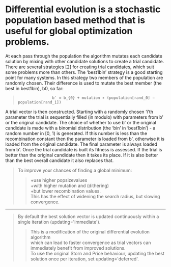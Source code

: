 # Differential evolution is a stochastic population based method that is useful for global optimization problems.  
At each pass through the population the algorithm mutates each candidate solution by mixing with other candidate
solutions to create a trial candidate. There are several strategies [2] for creating trial candidates, which suit some
problems more than others. The ‘best1bin’ strategy is a good starting point for many systems. In this strategy two
members of the population are randomly chosen. Their difference is used to mutate the best member (the best in
best1bin), b0, so far:  
>                    b′ = b_{0} + mutation ∗ (population[rand_0] − population[rand_1])

  A trial vector is then constructed. Starting with a randomly chosen ‘i’th parameter the trial is sequentially filled
(in modulo) with parameters from b' or the original candidate. The choice of whether to use b' or the original
candidate is made with a binomial distribution (the ‘bin’ in ‘best1bin’) - a random number in [0, 1) is generated. If
this number is less than the recombination constant then the parameter is loaded from b', otherwise it is loaded
from the original candidate. The final parameter is always loaded from b'. Once the trial candidate is built its
fitness is assessed. If the trial is better than the original candidate then it takes its place. If it is also better than the
best overall candidate it also replaces that. 
>  To improve your chances of finding a global minimum:  
>  > +use higher popsizevalues  
>  > +with higher mutation and (dithering)  
>  > +but lower recombination values.  
>  >This has the effect of widening the search radius, but slowing convergence.  
---------
>  By default the best solution vector is updated continuously within a single iteration (updating='immediate'). 
>  >This is a modification  of the original differential evolution algorithm  
>  >which can lead to faster convergence as trial vectors can immediately benefit from improved solutions.  
>  >To use the original Storn and Price behaviour, updating the best solution once per iteration, set updating='deferred'.
